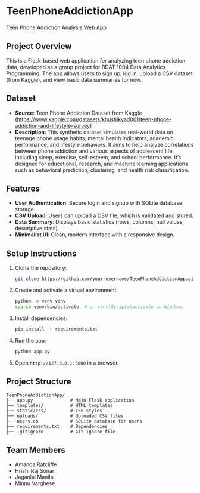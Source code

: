 # TeenPhoneAddictionApp
Teen Phone Addiction Analysis Web App

 ## Project Overview
 This is a Flask-based web application for analyzing teen phone addiction data, developed as a group project for BDAT 1004 Data Analytics Programming. The app allows users to sign up, log in, upload a CSV dataset (from Kaggle), and view basic data summaries for now.

 ## Dataset
 - **Source**: Teen Phone Addiction Dataset from Kaggle (https://www.kaggle.com/datasets/khushikyad001/teen-phone-addiction-and-lifestyle-survey)
 - **Description**: This synthetic dataset simulates real-world data on teenage phone usage habits, mental health indicators, academic performance, and lifestyle behaviors. It aims to help analyze correlations between phone addiction and various aspects of adolescent life, including sleep, exercise, self-esteem, and school performance. It’s designed for educational, research, and machine learning applications such as behavioral prediction, clustering, and health risk classification.

 ## Features
 - **User Authentication**: Secure login and signup with SQLite database storage.
 - **CSV Upload**: Users can upload a CSV file, which is validated and stored.
 - **Data Summary**: Displays basic statistics (rows, columns, null values, descriptive stats).
 - **Minimalist UI**: Clean, modern interface with a responsive design.

 ## Setup Instructions
 1. Clone the repository:
    ```bash
    git clone https://github.com/your-username/TeenPhoneAddictionApp.git
    ```
 2. Create and activate a virtual environment:
    ```bash
    python -m venv venv
    source venv/bin/activate  # or venv\Scripts\activate on Windows
    ```
 3. Install dependencies:
    ```bash
    pip install -r requirements.txt
    ```
 4. Run the app:
    ```bash
    python app.py
    ```
 5. Open `http://127.0.0.1:5000` in a browser.

 ## Project Structure
 ```
 TeenPhoneAddictionApp/
 ├── app.py              # Main Flask application
 ├── templates/          # HTML templates
 ├── static/css/         # CSS styles
 ├── uploads/            # Uploaded CSV files
 ├── users.db            # SQLite database for users
 ├── requirements.txt    # Dependencies
 ├── .gitignore          # Git ignore file
 ```

 ## Team Members
 - Amanda Ratcliffe
 - Hrishi Raj Sonar
 - Jaganlal Manilal
 - Minnu Varghese
